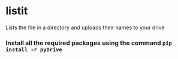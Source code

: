 # listit
Lists the file in a directory and uploads their names to your drive
### Install all the required packages using the command `pip install -r pyDrive`

